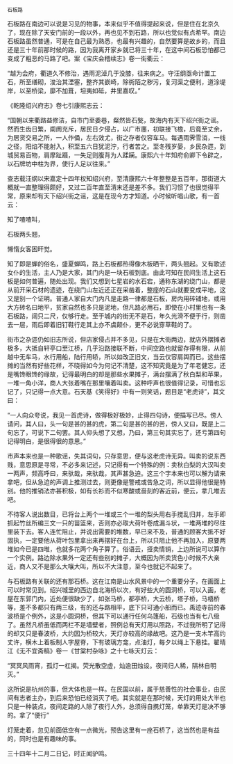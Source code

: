     石板路 

   石板路在南边可以说是习见的物事，本来似乎不值得提起来说，但是住在北京久了，现在除了天安门前的一段以外，再也见不到石路，所以也觉似有点希罕。南边石板路虽然普通，可是在自己最为熟悉，也最有兴趣的，自然要算是故乡的，而且还是三十年前那时候的路，因为我离开家乡就已将三十年，在这中间石板恐怕都已变成了粗恶的马路了吧。案《宝庆会稽续志》卷一街衢云：

   “越为会府，衢道久不修治，遇雨泥淖几于没膝，往来病之。守汪纲亟命计置工石，所至缮砌，浚治其湮塞，整齐其嶔崎，除衖陌之秽污，复河渠之便利，道涂堤岸，以至桥梁，靡不加葺，坦夷如砥，井里嘉叹。”

   《乾隆绍兴府志》卷七引康熙志云：

   “国朝以来衢路益修洁，自市门至委巷，粲然皆石甃，故海内有天下绍兴街之谣。然而生齿日繁，阛阓充斥，居民日夕侵占，以广市廛，初联接飞檐，后竟至丈余，为居货交易之所，一人作俑，左右效尤，街之存者仅容车马。每遇雨霁雪消，一线之径，阳焰不能射入，积至五六日犹泥泞，行者苦之。至冬残岁晏，乡民杂遝，到城贸易百物，肩摩趾蹑，一失足则腹背为人蹂躏。康熙六十年知府俞卿下令辟之，以石牌坊中柱为界，使行人足以往来。”

   查志载汪纲以宋嘉定十四年权知绍兴府，至清康熙六十年整整是五百年，那街道大概就一直整理得颇好，又过二百年直至清末还是差不多。我们习惯了也很觉得平常，原来却有天下绍兴街之谣，这是在现今方才知道。小时候听唱山歌，有一首云：

   知了喳喳叫，

   石板两头翘，

   懒惰女客困旰觉。

   知了即是蝉的俗名，盛夏蝉鸣，路上石板都热得像木板晒干，两头翘起。又有歌述女仆的生活，主人乃是大家，其门内是一块石板到底。由此可知在民间生活上这石板是如何普遍，随处出现。我们又想到七星岩的水石宕，通称东湖的绕门山，都是从前开采石材的遗迹，在绕门山左近还正在采凿着，整座的石山就要变成平地，这又是别一个证明。普通人家自大门内凡是走路一律都是石板，房内用砖铺地，或用大方砖名曰地平，贫家自然也多只是泥地，但凡路必用石，即使在小村里也有一条石板路，阔只二尺，仅够行走。至于城内的街无不是石，年久光滑不便于行，则凿去一层，雨后即着旧钉鞋行走其上亦不虞颠仆，更不必说穿草鞋的了。

   街市之杂遝仍如旧志所说，但店家侵占并不多见，只是在大街两边，就店外摆摊者极多，大抵自轩亭口至江桥，几乎沿路接联不断，中间空路也就留存得有限，从前越中无车马，水行用船，陆行用轿，所以如改正旧文，当云仅容肩舆而已。这些摆摊的当然有好些花样，不晓得如今为何记不清楚，这不知究竟是为了年老健忘，还是嘴馋眼馋的缘故，记得最明白的却是那些水果摊子，满台摆满了秋白梨和苹果，一堆一角小洋，商人大张着嘴在那里嚷着叫卖。这种呼声也很值得记录，可惜也忘记了，只记得一点大意。石天基《笑得好》中有一则笑话，题目是“老虎诗”，其文曰：

   “一人向众夸说，我见一首虎诗，做得极好极妙，止得四句诗，便描写已尽。傍人请问，其人曰，头一句是甚的甚的虎，第二句是甚的甚的苦，傍人又曰，既是上二句忘了，可说下二句罢。其人仰头想了又想，乃曰，第三句其实忘了，还亏第四句记得明白，是很得很的意思。”

   市声本来也是一种歌谣，失其词句，只存意思，便与这老虎诗无异。叫卖的说东西贱，意思原是寻常，不必多来记述，只记得有一个特殊的例：卖秋白梨的大汉叫卖一两声，频高呼曰，来驮哉，来驮哉，其声甚急迫。这三个字本来也可以解为请来拿吧，但从急迫的声调上推测过去，则更像是警戒或告急之词，所以显得他很是特别。他的推销法亦甚积极，如有长衫而不似寒酸或啬刻的客近前，便云，拿几堆去吧。

   不待客人说出数目，已将台上两个一堆或三个一堆的梨头用右手搅乱归并，左手即抓起竹丝所编三文一只的苗篮来，否则亦必取大荷叶卷成漏斗状，一堆两堆的尽往里装下去。客人连忙阻止，并说出需要的堆数，早已来不及，普通的顾客大抵不好固执，一定要他从荷叶包里拿出来再摆好在台上，所以只阻止他不再加入，原要两堆如今已是四堆，也就多花两个角子算了。俗语云，挜卖情销，上边所说可以算作一个实例。路边除水果外一定还有些别的摊子，大概因为所卖货色小时候不大亲近，商人又不是那么大嚷大叫，所以不大注意，至今也就记不起来了。

   与石板路有关联的还有那石桥。这在江南是山水风景中的一个重要分子，在画面上可以时常见到。绍兴城里的西边自北海桥以次，有好些大的圆洞桥，可以入画，老屋在东郭门内，近处便很缺少了，如张马桥，都亭桥，大云桥，塔子桥，马梧桥等，差不多都只有两三级，有的还与路相平，底下只可通小船而已。禹迹寺前的春波桥是个例外，这是小圆洞桥，但其下可以通行任何乌篷船，石级也当有七八级了。虽然凡桥虽低而两栏不是墙壁者，照例总有天灯用以照路，不过我所明了记得的却又只是春波桥，大约因为桥较大，天灯亦较高的缘故吧。这乃是一支木竿高约丈许，横木上着板制人字屋脊，下有玻璃方龛，点油灯，每夕以绳上下悬挂。翟晴江《无不宜斋稿》卷一《甘棠村杂咏》之十七咏天灯云：

   “冥冥风雨宵，孤灯一杠揭。荧光散空虚，灿逾田烛设。夜间归人稀，隔林自明灭。”

   这所说是杭州的事，但大体也是一样。在民国以前，属于慈善性的社会事业，由民间有志者主办，到后来恐怕已经消灭了吧。其实就是在那时候，天灯的用处大半也只是一种装点，夜间走路的人除了夜行人外，总须得自携灯笼，单靠天灯是决不够的。拿了“便行”

   灯笼走着，忽见前面低空有一点微光，预告这里有一座石桥了，这当然也是有益的，同时也是有趣味的事。

   三十四年十二月二日记，时正闻驴鸣。

